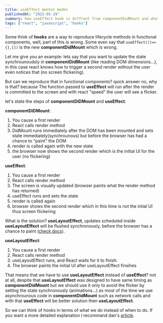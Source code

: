 ```yaml
---
title: useEffect mental model
publishedAt: "2021-05-19"
summary: how useEffect hook is diffrent from componentDidMount and what should we do to supass those diffrences
tags: ["react", "javascript", "hooks"]
---
```


Some think of **hooks** are a way to reproduce lifecycle methods in functional components, well, part of this is wrong. Some even say that `useEffect(()=>{},[])` is the new **componentDidMount** which is wrong.

Let me give you an example: lets say that you want to update the state synchrounoudsly in **componentDidMount** (like reading DOM dimensions...), in this case react knows how to trigger a second render without the user even notices that (no screen flickering).

But can we reproduce that in functional components? quick answer no, why is that? because The function passed to **useEffect** will run after the render is committed to the screen and with react "speed" the user will see a flicker.

let's state the steps of **componentDiDMount** and **useEffect**:

**componentDiDMount**:

1. You cause a first render
2. React calls render method
3. DidMount runs immediately after the DOM has been mounted and sets state immediately(synchrounous) but before the browser has had a chance to "paint" the DOM
4. render is called again with the new state
5. the browser now shows the second render which is the initial UI for the user (no flickering)

**useEffect**:

1. You cause a first render
2. React calls render method
3. The screen is visually updated (browser paints what the render method has returned)
4. useEffect runs and sets the state
5. render is called again
6. browser shows the second render which in this time is not the intial UI thus screen flickering

What is the solution? **useLayoutEffect**, updates scheduled inside **useLayoutEffect** will be flushed synchronously, before the browser has a chance to paint ([check docs](https://reactjs.org/docs/hooks-reference.html#uselayouteffect)).

**useLayoutEffect**:

1. You cause a first render
2. React calls render method
3. useLayoutEffect runs, and React waits for it to finish.
4. The browser paints the initial UI after useLayoutEffect finsihes

That means that we have to use **useLayoutEffect** instead of **useEffect**? not at all, despite that **useLayoutEffect** was designed to have same timing as **componentDidMount** but we should use it only to avoid the flicker by setting the state synchronously (animations...) as most of the time we use asynchrounous code in **componentDidMount** such as network calls and with that **useEffect** will be better solution then **useLayoutEffect**.

So we can think of hooks in terms of what we do instead of when to do.
If you want a more detailed explanation I recommand dan's [article](https://overreacted.io/a-complete-guide-to-useeffect/).
